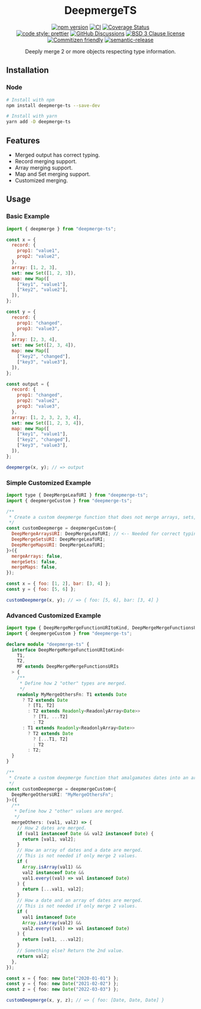 <div align="center">

# DeepmergeTS

[![npm version](https://img.shields.io/npm/v/deepmerge-ts.svg)](https://www.npmjs.com/package/deepmerge-ts)
[![CI](https://github.com/RebeccaStevens/deepmerge-ts/actions/workflows/ci.yml/badge.svg)](https://github.com/RebeccaStevens/deepmerge-ts/actions/workflows/ci.yml)
[![Coverage Status](https://codecov.io/gh/RebeccaStevens/deepmerge-ts/branch/main/graph/badge.svg?token=MVpR1oAbIT)](https://codecov.io/gh/RebeccaStevens/deepmerge-ts)\
[![code style: prettier](https://img.shields.io/badge/code_style-prettier-ff69b4.svg?style=flat-square)](https://github.com/prettier/prettier)
[![GitHub Discussions](https://img.shields.io/github/discussions/RebeccaStevens/deepmerge-ts?style=flat-square)](https://github.com/RebeccaStevens/deepmerge-ts/discussions)
[![BSD 3 Clause license](https://img.shields.io/github/license/RebeccaStevens/deepmerge-ts.svg?style=flat-square)](https://opensource.org/licenses/BSD-3-Clause)
[![Commitizen friendly](https://img.shields.io/badge/commitizen-friendly-brightgreen.svg?style=flat-square)](https://commitizen.github.io/cz-cli/)
[![semantic-release](https://img.shields.io/badge/%20%20%F0%9F%93%A6%F0%9F%9A%80-semantic--release-e10079.svg?style=flat-square)](https://github.com/semantic-release/semantic-release)

Deeply merge 2 or more objects respecting type information.

</div>

## Installation

### Node

```sh
# Install with npm
npm install deepmerge-ts --save-dev

# Install with yarn
yarn add -D deepmerge-ts
```

## Features

- Merged output has correct typing.
- Record merging support.
- Array merging support.
- Map and Set merging support.
- Customized merging.

## Usage

### Basic Example

```js
import { deepmerge } from "deepmerge-ts";

const x = {
  record: {
    prop1: "value1",
    prop2: "value2",
  },
  array: [1, 2, 3],
  set: new Set([1, 2, 3]),
  map: new Map([
    ["key1", "value1"],
    ["key2", "value2"],
  ]),
};

const y = {
  record: {
    prop1: "changed",
    prop3: "value3",
  },
  array: [2, 3, 4],
  set: new Set([2, 3, 4]),
  map: new Map([
    ["key2", "changed"],
    ["key3", "value3"],
  ]),
};

const output = {
  record: {
    prop1: "changed",
    prop2: "value2",
    prop3: "value3",
  },
  array: [1, 2, 3, 2, 3, 4],
  set: new Set([1, 2, 3, 4]),
  map: new Map([
    ["key1", "value1"],
    ["key2", "changed"],
    ["key3", "value3"],
  ]),
};

deepmerge(x, y); // => output
```

### Simple Customized Example

```js
import type { DeepMergeLeafURI } from "deepmerge-ts";
import { deepmergeCustom } from "deepmerge-ts";

/**
 * Create a custom deepmerge function that does not merge arrays, sets, or maps.
 */
const customDeepmerge = deepmergeCustom<{
  DeepMergeArraysURI: DeepMergeLeafURI; // <-- Needed for correct typing information.
  DeepMergeSetsURI: DeepMergeLeafURI;
  DeepMergeMapsURI: DeepMergeLeafURI;
}>({
  mergeArrays: false,
  mergeSets: false,
  mergeMaps: false,
});

const x = { foo: [1, 2], bar: [3, 4] };
const y = { foo: [5, 6] };

customDeepmerge(x, y); // => { foo: [5, 6], bar: [3, 4] }
```

### Advanced Customized Example

```ts
import type { DeepMergeMergeFunctionURItoKind, DeepMergeMergeFunctionsURIs } from "deepmerge-ts";
import { deepmergeCustom } from "deepmerge-ts";

declare module "deepmerge-ts" {
  interface DeepMergeMergeFunctionURItoKind<
    T1,
    T2,
    MF extends DeepMergeMergeFunctionsURIs
  > {
    /**
     * Define how 2 "other" types are merged.
     */
    readonly MyMergeOthersFn: T1 extends Date
      ? T2 extends Date
        ? [T1, T2]
        : T2 extends Readonly<ReadonlyArray<Date>>
          ? [T1, ...T2]
          : T2
      : T1 extends Readonly<ReadonlyArray<Date>>
        ? T2 extends Date
          ? [...T1, T2]
          : T2
        : T2;
  }
}

/**
 * Create a custom deepmerge function that amalgamates dates into an array.
 */
const customDeepmerge = deepmergeCustom<{
  DeepMergeOthersURI: "MyMergeOthersFn";
}>({
  /**
   * Define how 2 "other" values are merged.
   */
  mergeOthers: (val1, val2) => {
    // How 2 dates are merged.
    if (val1 instanceof Date && val2 instanceof Date) {
      return [val1, val2];
    }
    // How an array of dates and a date are merged.
    // This is not needed if only merge 2 values.
    if (
      Array.isArray(val1) &&
      val2 instanceof Date &&
      val1.every((val) => val instanceof Date)
    ) {
      return [...val1, val2];
    }
    // How a date and an array of dates are merged.
    // This is not needed if only merge 2 values.
    if (
      val1 instanceof Date
      Array.isArray(val2) &&
      val2.every((val) => val instanceof Date)
    ) {
      return [val1, ...val2];
    }
    // Something else? Return the 2nd value.
    return val2;
  },
});

const x = { foo: new Date("2020-01-01") };
const y = { foo: new Date("2021-02-02") };
const z = { foo: new Date("2022-03-03") };

customDeepmerge(x, y, z); // => { foo: [Date, Date, Date] }
```
